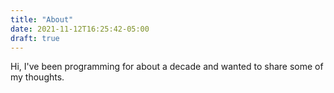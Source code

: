 ```yaml
---
title: "About"
date: 2021-11-12T16:25:42-05:00
draft: true
---
```


Hi, I've been programming for about a decade and wanted to share some of my thoughts.

